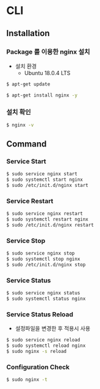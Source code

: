 # CLI

## Installation

### Package 를 이용한 nginx 설치

* 설치 환경
  * Ubuntu 18.0.4 LTS

```bash
$ apt-get update
```

```bash
$ apt-get install nginx -y
```

### 설치 확인

```bash
$ nginx -v
```

## Command

### Service Start

```bash
$ sudo service nginx start
$ sudo systemctl start nginx
$ sudo /etc/init.d/nginx start
```

### Service Restart

```bash
$ sudo service nginx restart
$ sudo systemctl restart nginx
$ sudo /etc/init.d/nginx restart
```

### Service Stop

```bash
$ sudo service nginx stop
$ sudo systemctl stop nginx
$ sudo /etc/init.d/nginx stop
```

### Service Status

```bash
$ sudo service nginx status
$ sudo systemctl status nginx
```

### Service Status Reload

* 설정파일을 변경한 후 적용시 사용 

```bash
$ sudo service nginx reload
$ sudo systemctl reload nginx
$ sudo nginx -s reload
```

### Configuration Check

```bash
$ sudo nginx -t
```




